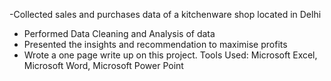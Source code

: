 -Collected sales and purchases data of a kitchenware shop located in Delhi
- Performed Data Cleaning and Analysis of data
- Presented the insights and recommendation to maximise profits
- Wrote a one page write up on this project.
Tools Used: Microsoft Excel, Microsoft Word, Microsoft Power Point
